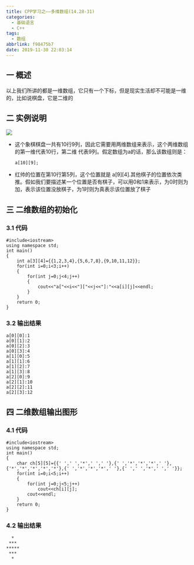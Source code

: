 ```yaml
---
title: CPP学习之——多维数组(14.28-31)
categories:
  - 基础语言
  - C++
tags:
  - 数组
abbrlink: f98475b7
date: 2019-11-30 22:03:14
---
```

## 一 概述

以上我们所讲的都是一维数组，它只有一个下标，但是现实生活却不可能是一维的，比如说棋盘，它是二维的    

<!--more-->

## 二 实例说明

![][1]

* 这个象棋棋盘一共有10行9列，因此它需要用两维数组来表示，这个两维数组的第一维代表10行，第二维 代表9列。假定数组为a的话，那么该数组则是：  

  ```
  a[10][9];
  ```
* 红帅的位置在第10行第5列，这个位置就是 a\[9\]\[4\].其他棋子的位置依次类推。假如我们要描述某一个位置是否有棋子，可以用0和1来表示，为0时则为加，表示该位置没放棋子，为1时则为真表示该位置放了棋子

## 三 二维数组的初始化

### 3.1 代码

```
#include<iostream>
using namespace std;
int main()
{
	int a[3][4]={{1,2,3,4},{5,6,7,8},{9,10,11,12}};
	for(int i=0;i<3;i++)
	{
		for(int j=0;j<4;j++)
		{
			cout<<"a["<<i<<"]["<<j<<"]:"<<a[i][j]<<endl;
		}
	}
	return 0;
}
```

### 3.2 输出结果

```
a[0][0]:1
a[0][1]:2
a[0][2]:3
a[0][3]:4
a[1][0]:5
a[1][1]:6
a[1][2]:7
a[1][3]:8
a[2][0]:9
a[2][1]:10
a[2][2]:11
a[2][3]:12
```

## 四 二维数组输出图形

### 4.1 代码

```
#include<iostream>
using namespace std;
int main()
{
	char ch[5][5]={{' ',' ','*',' ',' '},{' ','*','*','*',' '},{'*','*','*','*','*'},{' ','*','*','*',' '},{' ',' ','*',' ',' '}};
	for(int i=0;i<5;i++)
	{
		for(int j=0;j<5;j++)
			cout<<ch[i][j];
		cout<<endl;
	}
	return 0;
}
```

### 4.2 输出结果

```
  *  
 *** 
*****
 *** 
  *  
```



[1]:https://cdn.jsdelivr.net/gh/PGzxc/CDN@master/blog-image/cpp-capter-14-qipan.jpg